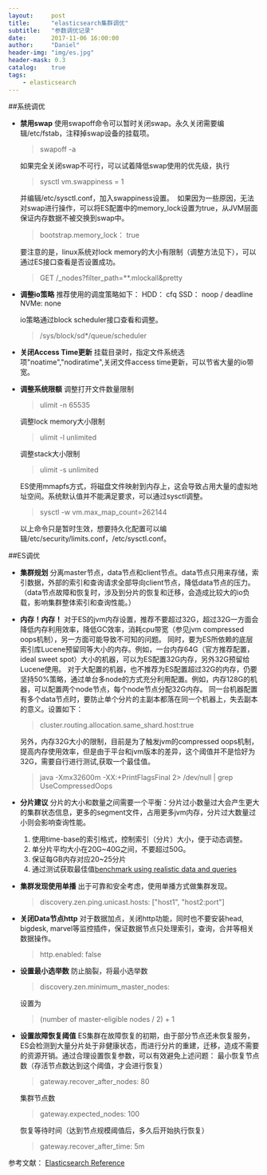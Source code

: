 ```yaml
---
layout:     post
title:      "elasticsearch集群调优"
subtitle:   "参数调优记录"
date:       2017-11-06 16:00:00
author:     "Daniel"
header-img: "img/es.jpg"
header-mask: 0.3
catalog:    true
tags:
    - elasticsearch
---
```



##系统调优
- **禁用swap**
  使用swapoff命令可以暂时关闭swap。永久关闭需要编辑/etc/fstab，注释掉swap设备的挂载项。
  > swapoff -a
  
  如果完全关闭swap不可行，可以试着降低swap使用的优先级，执行
  > sysctl vm.swappiness = 1
  
  并编辑/etc/sysctl.conf，加入swappiness设置。
  如果因为一些原因，无法对swap进行操作，可以将ES配置中的memory_lock设置为true，从JVM层面保证内存数据不被交换到swap中。
  > bootstrap.memory_lock： true
  
  要注意的是，linux系统对lock memory的大小有限制（调整方法见下），可以通过ES接口查看是否设置成功。
  > GET /_nodes?filter_path=**.mlockall&pretty
  
- **调整io策略**
  推荐使用的调度策略如下：
  HDD：  cfq
  SSD：  noop / deadline
  NVMe: none
  
  io策略通过block scheduler接口查看和调整。
  > /sys/block/sd*/queue/scheduler
  
- **关闭Access Time更新**
  挂载目录时，指定文件系统选项"noatime","nodiratime",关闭文件access time更新，可以节省大量的io带宽。


- **调整系统限额**
  调整打开文件数量限制
  > ulimit -n 65535
  
  调整lock memory大小限制
  > ulimit -l unlimited
  
  调整stack大小限制
  > ulimit -s unlimited

  ES使用mmapfs方式，将磁盘文件映射到内存上，这会导致占用大量的虚拟地址空间。系统默认值并不能满足要求，可以通过sysctl调整。
  > sysctl -w vm.max_map_count=262144

  以上命令只是暂时生效，想要持久化配置可以编辑/etc/security/limits.conf，/etc/sysctl.conf。


##ES调优
- **集群规划**
  分离master节点，data节点和client节点。data节点只用来存储，索引数据，外部的索引和查询请求全部导向client节点，降低data节点的压力。（data节点故障和恢复时，涉及到分片的恢复和迁移，会造成比较大的io负载，影响集群整体索引和查询性能。）

- **内存！内存！**
  对于ES的jvm内存设置，推荐不要超过32G，超过32G一方面会降低内存利用效率，降低GC效率，消耗cpu带宽（参见jvm compressed oops机制），另一方面可能导致不可知的问题。
  同时，要为ES所依赖的底层索引库Lucene预留同等大小的内存。例如，一台内存64G（官方推荐配置，ideal sweet spot）大小的机器，可以为ES配置32G内存，另外32G预留给Lucene使用。
  对于大配置的机器，也不推荐为ES配置超过32G的内存，仍要坚持50%策略，通过单台多node的方式充分利用配置。例如，内存128G的机器，可以配置两个node节点，每个node节点分配32G内存。
  同一台机器配置有多个data节点时，要防止单个分片的主副本都落在同一个机器上，失去副本的意义。设置如下：
  > cluster.routing.allocation.same_shard.host:true

  另外，内存32G大小的限制，目前是为了触发jvm的compressed oops机制，提高内存使用效率，但是由于平台和jvm版本的差异，这个阈值并不是恰好为32G，需要自行进行测试,获取一个最佳值。
  > java -Xmx32600m -XX:+PrintFlagsFinal 2> /dev/null | grep UseCompressedOops

- **分片建议**
  分片的大小和数量之间需要一个平衡：分片过小数量过大会产生更大的集群状态信息，更多的segment文件，占用更多jvm内存，分片过大数量过小则会影响查询性能。

  1. 使用time-base的索引格式，控制索引（分片）大小，便于动态调整。
  2. 单分片平均大小在20G~40G之间，不要超过50G。
  3. 保证每GB内存对应20~25分片
  4. 通过测试获取最佳值[benchmark using realistic data and queries](https://www.elastic.co/elasticon/conf/2016/sf/quantitative-cluster-sizing)


- **集群发现使用单播**
  出于可靠和安全考虑，使用单播方式做集群发现。
  > discovery.zen.ping.unicast.hosts: ["host1", "host2:port"]

- **关闭Data节点http**
  对于数据加点，关闭http功能，同时也不要安装head, bigdesk, marvel等监控插件，保证数据节点只处理索引，查询，合并等相关数据操作。
  > http.enabled: false

- **设置最小选举数**
  防止脑裂，将最小选举数
  > discovery.zen.minimum_master_nodes:
  
  设置为
  > (number of master-eligible nodes / 2) + 1

- **设置故障恢复阈值**
  ES集群在故障恢复的初期，由于部分节点还未恢复服务，ES会检测到大量分片处于非健康状态，而进行分片的重建，迁移，造成不需要的资源开销。通过合理设置恢复参数，可以有效避免上述问题：
  最小恢复节点数（存活节点数达到这个阈值，才会进行恢复）
  > gateway.recover_after_nodes: 80

  集群节点数
  > gateway.expected_nodes: 100

  恢复等待时间（达到节点规模阈值后，多久后开始执行恢复）
  > gateway.recover_after_time: 5m






参考文献：
[Elasticsearch Reference](https://www.elastic.co/guide/en/elasticsearch/reference/current/index.html)

